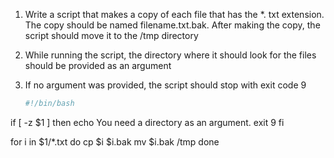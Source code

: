 

1. Write a script that makes a copy of each file that has the \*. txt extension. The copy should be named filename.txt.bak. After making the copy, the script should move it to the /tmp directory 
2. While running the script, the directory where it should look for the files should be provided as an argument 
3. If no argument was provided, the script should stop with exit code 9









				
	```bash
	#!/bin/bash
	
if [ -z $1 ]
then
	echo You need a directory as an argument.
	exit 9
fi

for i in $1/*.txt
do
	cp $i $i.bak
	mv $i.bak /tmp
done
```